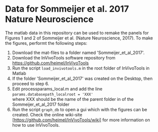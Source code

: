 # Data for Sommeijer et al. 2017 Nature Neuroscience

The matlab data in this repository can be used to remake the panels for Figures 1 and 2 of Sommeijer et al. (Nature Neuroscience, 2017). To make the figures, performt the following steps:

1. Download the mat-files to a folder named 'Sommeijer_et_al_2017'. 
2. Download the InVivoTools software repository from https://github.com/heimel/InVivoTools
3. Run the script `load_invivotools.m` in the root folder of InVivoTools in Matlab
4. If the folder 'Sommeijer_et_al_2017' was created on the Desktop, then proceed to step 6.
5. Edit processparams_local.m and add the line `params.databasepath_localroot = 'XXX'`  
where XXX should be the name of the parent folder in of the Sommeijer_et_al_2017 folder
6. Run the script `graph_db` to open a gui which with the figures can be created. Check the online wiki-site [https://github.com/heimel/InVivoTools/wiki] for more information on how to use InVivoTools.

